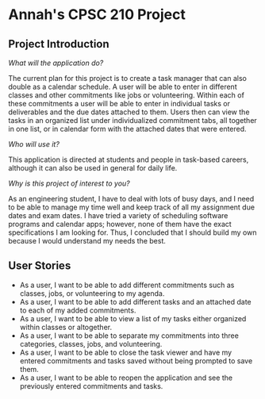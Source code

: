 # Annah's CPSC 210 Project

## Project Introduction

*What will the application do?*

The current plan for this project is to create a task manager that can also double as a calendar schedule. A user will be 
able to enter in different classes and other commitments like jobs or volunteering. Within each of these commitments a user
will be able to enter in individual tasks or deliverables and the due dates attached to them. Users then can view the tasks 
in an organized list under individualized commitment tabs, all together in one list, or in calendar form with the attached 
dates that were entered. 
 
*Who will use it?*

This application is directed at students and people in task-based careers, although it can also be used in general for daily life. 

*Why is this project of interest to you?*

As an engineering student, I have to deal with lots of busy days, and I need to be able to manage my time well and keep 
track of all my assignment due dates and exam dates. I have tried a variety of scheduling software programs and calendar 
apps; however, none of them have the exact specifications I am looking for. Thus, I concluded that I should build my own 
because I would understand my needs the best.

## User Stories

* As a user, I want to be able to add different commitments such as classes, jobs, or volunteering to my agenda.
* As a user, I want to be able to add different tasks and an attached date to each of my added commitments.
* As a user, I want to be able to view a list of my tasks either organized within classes or altogether.
* As a user, I want to be able to separate my commitments into three categories, classes, jobs, and volunteering.
* As a user, I want to be able to close the task viewer and have my entered commitments and tasks saved without being prompted to save them.
* As a user, I want to be able to reopen the application and see the previously entered commitments and tasks.
